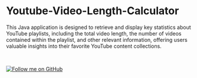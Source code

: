 # Youtube-Video-Length-Calculator

This Java application is designed to retrieve and display key statistics about YouTube playlists, including the total video length, the number of videos contained within the playlist, and other relevant information, offering users valuable insights into their favorite YouTube content collections.  

<br>

[![Follow me on GitHub](https://img.shields.io/github/followers/iso53?label=Follow%20%40iso53&style=social)](https://github.com/iso53)
